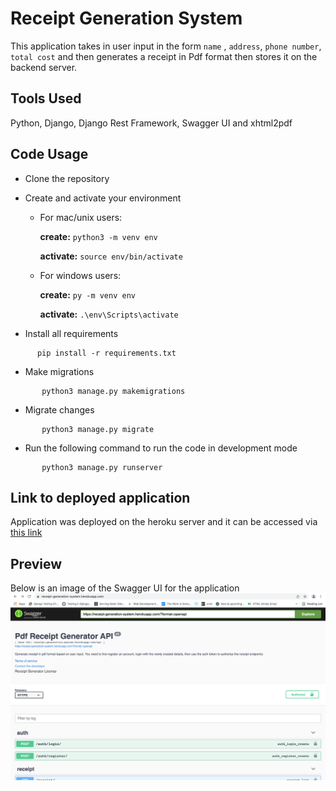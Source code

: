 # Receipt Generation System

This application takes in user input in the form `name` , `address`, `phone number`, `total cost` and then generates a receipt in Pdf format then stores it on the backend server.

## Tools Used
Python, Django, Django Rest Framework, Swagger UI and xhtml2pdf

## Code Usage
- Clone the repository
- Create and activate your environment 
  - For mac/unix users: 

     **create:** ```python3 -m venv env```

     **activate:** `source env/bin/activate`

  - For windows users: 

    **create:** `py -m venv env`

    **activate:** `.\env\Scripts\activate`
    
 - Install all requirements
 ```shell
       pip install -r requirements.txt
 ```
 - Make migrations
```shell
       python3 manage.py makemigrations
 ```
 - Migrate changes
```shell
       python3 manage.py migrate
 ```
 - Run the following command to run the code in development mode
```shell
       python3 manage.py runserver
 ```

## Link to deployed application
Application was deployed on the heroku server and it can be accessed via [this link](https://receipt-generation-system.herokuapp.com/)

## Preview
Below is an image of the Swagger UI for the application
<br>
<img src="./static/images/preview.png"> 
